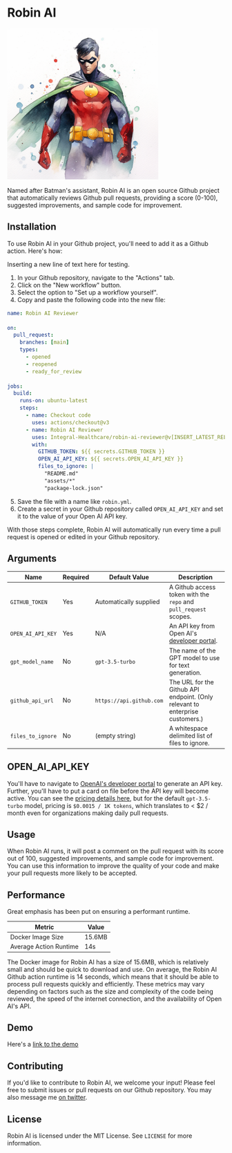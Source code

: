 # Robin AI

<img src="/assets/robin.png" alt="Robin watercolor image" style="width: 350px;"/>

Named after Batman's assistant, Robin AI is an open source Github project that automatically reviews Github pull requests, providing a score (0-100), suggested improvements, and sample code for improvement.

## Installation

To use Robin AI in your Github project, you'll need to add it as a Github action. Here's how:

Inserting a new line of text here for testing.

1. In your Github repository, navigate to the "Actions" tab.
2. Click on the "New workflow" button.
3. Select the option to "Set up a workflow yourself".
4. Copy and paste the following code into the new file:

```yml
name: Robin AI Reviewer

on:
  pull_request:
    branches: [main]
    types:
      - opened
      - reopened
      - ready_for_review

jobs:
  build:
    runs-on: ubuntu-latest
    steps:
      - name: Checkout code
        uses: actions/checkout@v3
      - name: Robin AI Reviewer
        uses: Integral-Healthcare/robin-ai-reviewer@v[INSERT_LATEST_RELEASE]
        with:
          GITHUB_TOKEN: ${{ secrets.GITHUB_TOKEN }}
          OPEN_AI_API_KEY: ${{ secrets.OPEN_AI_API_KEY }}
          files_to_ignore: |
            "README.md"
            "assets/*"
            "package-lock.json"
```

5. Save the file with a name like `robin.yml`.
6. Create a secret in your Github repository called `OPEN_AI_API_KEY` and set it to the value of your Open AI API key.

With those steps complete, Robin AI will automatically run every time a pull request is opened or edited in your Github repository.

## Arguments

| Name                | Required | Default Value             | Description                                                                                                       |
|---------------------|----------|---------------------------|-------------------------------------------------------------------------------------------------------------------|
| `GITHUB_TOKEN`      | Yes      | Automatically supplied    | A Github access token with the `repo` and `pull_request` scopes.                                                  |
| `OPEN_AI_API_KEY`   | Yes      | N/A                       | An API key from Open AI's [developer portal](https://platform.openai.com/account/api-keys).                                                                       |
| `gpt_model_name`    | No       | `gpt-3.5-turbo`           | The name of the GPT model to use for text generation.                                                             |
| `github_api_url`    | No       | `https://api.github.com`  | The URL for the Github API endpoint. (Only relevant to enterprise customers.)                                      |
| `files_to_ignore`   | No       |  (empty string)         | A whitespace delimited list of files to ignore.                                                                   |

## OPEN_AI_API_KEY

You'll have to navigate to [OpenAI's developer portal](https://platform.openai.com/account/api-keys) to generate an API key. Further, you'll have to put a card on file before the API key will become active. You can see the [pricing details here](https://openai.com/pricing), but for the default `gpt-3.5-turbo` model, pricing is `$0.0015 / 1K tokens`, which translates to < $2 / month even for organizations making daily pull requests.

## Usage

When Robin AI runs, it will post a comment on the pull request with its score out of 100, suggested improvements, and sample code for improvement. You can use this information to improve the quality of your code and make your pull requests more likely to be accepted. 

## Performance
Great emphasis has been put on ensuring a performant runtime.

| Metric         | Value     |
|----------------|-----------|
| Docker Image Size  | 15.6MB   |
| Average Action Runtime | 14s |

The Docker image for Robin AI has a size of 15.6MB, which is relatively small and should be quick to download and use. On average, the Robin AI Github action runtime is 14 seconds, which means that it should be able to process pull requests quickly and efficiently. These metrics may vary depending on factors such as the size and complexity of the code being reviewed, the speed of the internet connection, and the availability of Open AI's API.

## Demo

Here's a [link to the demo](https://twitter.com/johnkuhn58/status/1656460223685509122)

## Contributing

If you'd like to contribute to Robin AI, we welcome your input! Please feel free to submit issues or pull requests on our Github repository. You may also message me [on twitter](https://twitter.com/johnkuhn58/).

## License

Robin AI is licensed under the MIT License. See `LICENSE` for more information.
